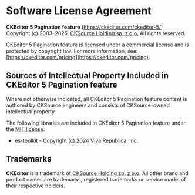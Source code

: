 Software License Agreement
==========================

**CKEditor&nbsp;5 Pagination feature** (https://ckeditor.com/ckeditor-5/)<br>
Copyright (c) 2003–2025, [CKSource Holding sp. z o.o.](https://cksource.com) All rights reserved.

CKEditor&nbsp;5 Pagination feature is licensed under a commercial license and is protected by copyright law.
For more information, see: [https://ckeditor.com/pricing](https://ckeditor.com/pricing).

Sources of Intellectual Property Included in CKEditor&nbsp;5 Pagination feature
-------------------------------------------------------------------------------

Where not otherwise indicated, all CKEditor&nbsp;5 Pagination feature content is authored by CKSource engineers and consists of CKSource-owned intellectual property.

The following libraries are included in CKEditor&nbsp;5 Pagination feature under the [MIT license](https://opensource.org/licenses/MIT):

* es-toolkit - Copyright (c) 2024 Viva Republica, Inc.

Trademarks
----------

**CKEditor** is a trademark of [CKSource Holding sp. z o.o.](https://cksource.com) All other brand and product names are trademarks, registered trademarks or service marks of their respective holders.

